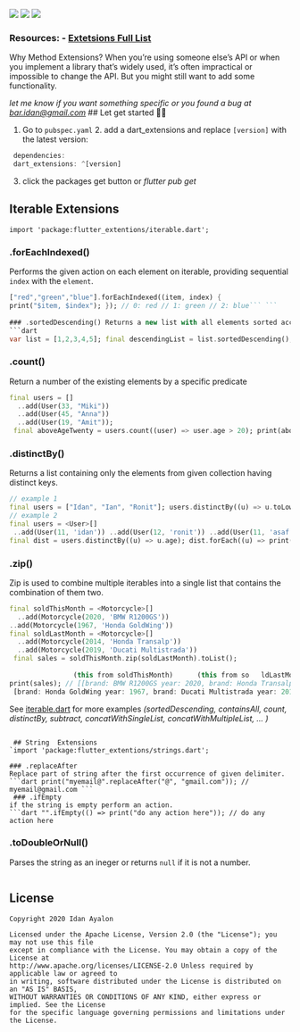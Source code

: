 
    
[![](https://img.shields.io/badge/Dart%20Extensions-0.1.1-green)](https://github.com/droididan/dart_extentions)   ![](https://img.shields.io/badge/Code%20Coverage-96%25-green) ![](https://img.shields.io/badge/Bitrise-Pass-green)    
    
### Resources: - [Extetsions Full List](https://github.com/droididan/dart_extensions/blob/master/FEATURELIST.md)    
  
    
Why Method Extensions? When you’re using someone else’s API or when you implement a library that’s widely used, it’s often impractical or impossible to change the API. But you might still want to add some functionality.    
    
  *let me know if you want something specific or you found a bug at bar.idan@gmail.com* ## Let get started 💪🏻    
 1. Go to `pubspec.yaml` 2. add a dart_extensions and replace `[version]` with the latest version:    
    
```dart
 dependencies:    
 dart_extensions: ^[version]  
 ```  
 3. click the packages get button or *flutter pub get*   
 
 ## Iterable Extensions  
`import 'package:flutter_extentions/iterable.dart';`  
  
### .forEachIndexed()  
  Performs the given action on each element on iterable, providing sequential `index` with the `element`.  
```dart  
["red","green","blue"].forEachIndexed((item, index) {   
print("$item, $index"); }); // 0: red // 1: green // 2: blue``` ```  
  
### .sortedDescending() Returns a new list with all elements sorted according to descending natural sort order.  
```dart
var list = [1,2,3,4,5]; final descendingList = list.sortedDescending(); print(descendingList); // [5, 4, 3, 2, 1]  
```    
 ### .count()    
 Return a number of the existing elements by a specific predicate  
```dart 
final users = []    
  ..add(User(33, "Miki"))    
  ..add(User(45, "Anna"))    
  ..add(User(19, "Amit"));    
 final aboveAgeTwenty = users.count((user) => user.age > 20); print(aboveAgeTwenty); // 2  
```    
 ### .distinctBy() 
 Returns a list containing only the elements from given collection having distinct keys.  
```dart 
// example 1  
final users = ["Idan", "Ian", "Ronit"]; users.distinctBy((u) => u.toLowerCase().startsWith("I")); // Idan   
// example 2  
final users = <User>[]  
 ..add(User(11, 'idan')) ..add(User(12, 'ronit')) ..add(User(11, 'asaf'));   
final dist = users.distinctBy((u) => u.age); dist.forEach((u) => print(u.age)); //  11, 12  
```    
 ### .zip() 
 Zip is used to combine multiple iterables into a single list that contains  the combination of them two.  
```dart   
final soldThisMonth = <Motorcycle>[]    
  ..add(Motorcycle(2020, 'BMW R1200GS'))    
..add(Motorcycle(1967, 'Honda GoldWing'))   
final soldLastMonth = <Motorcycle>[]    
  ..add(Motorcycle(2014, 'Honda Transalp'))    
  ..add(Motorcycle(2019, 'Ducati Multistrada'))    
 final sales = soldThisMonth.zip(soldLastMonth).toList();    
    
                (this from soldThisMonth)      (this from so   ldLastMonth)  
print(sales); // [[brand: BMW R1200GS year: 2020, brand: Honda Transalp year: 2014],  
 [brand: Honda GoldWing year: 1967, brand: Ducati Multistrada year: 2019]]
 ```    
 See [iterable.dart](https://github.com/droididan/dart_extentions/blob/master/lib/iterable.dart) for more  examples *(sortedDescending, containsAll, count, distinctBy, subtract, concatWithSingleList, concatWithMultipleList, ... )*
```  
    
 ## String  Extensions  
`import 'package:flutter_extentions/strings.dart';  
    
### .replaceAfter  
Replace part of string after the first occurrence of given delimiter.  
```dart print("myemail@".replaceAfter("@", "gmail.com")); // myemail@gmail.com ```    
 ### .ifEmpty  
if the string is empty perform an action.  
```dart "".ifEmpty(() => print("do any action here")); // do any action here  
```    
 ### .toDoubleOrNull() 
 Parses the string as an ineger or returns `null` if it is not a number.    
```dart var number = '12345'.toIntOrNull(); // 12345 var notANumber = '123-45'.toIntOrNull(); // null 
```   
  ## License 
  ```
 Copyright 2020 Idan Ayalon  

Licensed under the Apache License, Version 2.0 (the "License"); you may not use this file 
except in compliance with the License. You may obtain a copy of the License at   
http://www.apache.org/licenses/LICENSE-2.0 Unless required by applicable law or agreed to 
in writing, software distributed under the License is distributed on an "AS IS" BASIS, 
WITHOUT WARRANTIES OR CONDITIONS OF ANY KIND, either express or implied. See the License 
for the specific language governing permissions and limitations under the License. 

```